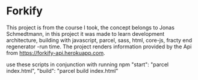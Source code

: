 # Forkify
This project is from the course I took, the concept belongs to Jonas Schmedtmann, in this project it was made to learn development architecture, building with javascript, parcel, sass, html, core-js, fracty end regenerator -run time. The project renders information provided by the Api from https://forkify-api.herokuapp.com.

use these scripts in conjunction with running npm
"start": "parcel index.html",
   "build": "parcel build index.html"
   
   
